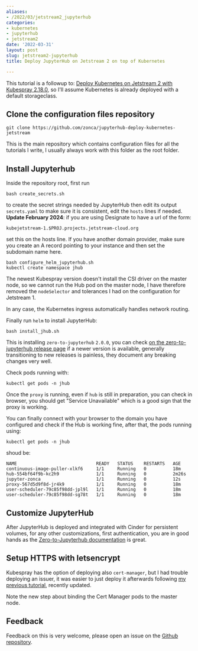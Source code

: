 ```yaml
---
aliases:
- /2022/03/jetstream2_jupyterhub
categories:
- kubernetes
- jupyterhub
- jetstream2
date: '2022-03-31'
layout: post
slug: jetstream2-jupyterhub
title: Deploy JupyterHub on Jetstream 2 on top of Kubernetes

---
```


This tutorial is a followup to: [Deploy Kubernetes on Jetstream 2 with Kubespray 2.18.0](https://zonca.dev/2022/03/kubernetes-jetstream2-kubespray.html), so I'll assume Kubernetes is already deployed with a default storageclass.

## Clone the configuration files repository

    git clone https://github.com/zonca/jupyterhub-deploy-kubernetes-jetstream

This is the main repository which contains configuration files for all the tutorials I write,
I usually always work with this folder as the root folder.

## Install Jupyterhub

Inside the repository root, first run

```
bash create_secrets.sh
```

to create the secret strings needed by JupyterHub then edit its output
`secrets.yaml` to make sure it is consistent, edit the `hosts` lines if needed.
**Update February 2024**: if you are using Designate to have a url of the form:

    kubejetstream-1.$PROJ.projects.jetstream-cloud.org

set this on the hosts line. If you have another domain provider, make sure you create an A record pointing to your instance and then set the subdomain name here.

    bash configure_helm_jupyterhub.sh
    kubectl create namespace jhub

The newest Kubespray version doesn't install the CSI driver on the master node, so we cannot run the Hub pod on the master node, I have therefore removed the `nodeSelector` and tolerances I had on the configuration for Jetstream 1.

In any case, the Kubernetes ingress automatically handles network routing.

Finally run `helm` to install JupyterHub:

    bash install_jhub.sh

This is installing `zero-to-jupyterhub` `2.0.0`, you can check [on the zero-to-jupyterhub release page](https://github.com/jupyterhub/zero-to-jupyterhub-k8s/releases) if a newer version is available, generally transitioning to new releases is painless, they document any breaking changes very well.

Check pods running with:

    kubectl get pods -n jhub

Once the `proxy` is running, even if `hub` is still in preparation, you can check
in browser, you should get "Service Unavailable" which is a good sign that
the proxy is working.

You can finally connect with your browser to the domain you have configured and
check if the Hub is working fine, after that, the pods running using:

    kubectl get pods -n jhub

shoud be:

```
NAME                              READY   STATUS    RESTARTS   AGE
continuous-image-puller-xlkf6     1/1     Running   0          18m
hub-554bf64f9b-kc2h9              1/1     Running   0          2m26s
jupyter-zonca                     1/1     Running   0          12s
proxy-567d5d9f8d-jr4k9            1/1     Running   0          18m
user-scheduler-79c85f98dd-jpl9l   1/1     Running   0          18m
user-scheduler-79c85f98dd-sg78t   1/1     Running   0          18m
```

## Customize JupyterHub

After JupyterHub is deployed and integrated with Cinder for persistent volumes,
for any other customizations, first authentication, you are in good hands as the
[Zero-to-Jupyterhub documentation](https://zero-to-jupyterhub.readthedocs.io/en/stable/extending-jupyterhub.html) is great.

## Setup HTTPS with letsencrypt

Kubespray has the option of deploying also `cert-manager`, but I had trouble deploying an issuer,
it was easier to just deploy it afterwards following [my previous tutorial](https://zonca.dev/2020/03/setup-https-kubernetes-letsencrypt.html), recently updated.

Note the new step about binding the Cert Manager pods to the master node.

## Feedback

Feedback on this is very welcome, please open an issue on the [Github repository](https://github.com/zonca/jupyterhub-deploy-kubernetes-jetstream).
